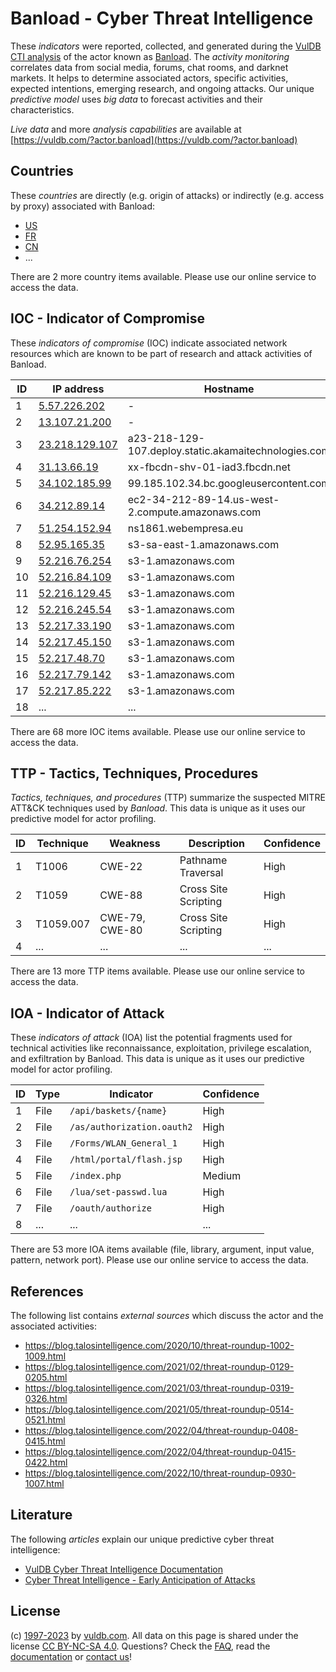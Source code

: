 # Banload - Cyber Threat Intelligence

These _indicators_ were reported, collected, and generated during the [VulDB CTI analysis](https://vuldb.com/?kb.cti) of the actor known as [Banload](https://vuldb.com/?actor.banload). The _activity monitoring_ correlates data from social media, forums, chat rooms, and darknet markets. It helps to determine associated actors, specific activities, expected intentions, emerging research, and ongoing attacks. Our unique _predictive model_ uses _big data_ to forecast activities and their characteristics.

_Live data_ and more _analysis capabilities_ are available at [https://vuldb.com/?actor.banload](https://vuldb.com/?actor.banload)

## Countries

These _countries_ are directly (e.g. origin of attacks) or indirectly (e.g. access by proxy) associated with Banload:

* [US](https://vuldb.com/?country.us)
* [FR](https://vuldb.com/?country.fr)
* [CN](https://vuldb.com/?country.cn)
* ...

There are 2 more country items available. Please use our online service to access the data.

## IOC - Indicator of Compromise

These _indicators of compromise_ (IOC) indicate associated network resources which are known to be part of research and attack activities of Banload.

ID | IP address | Hostname | Campaign | Confidence
-- | ---------- | -------- | -------- | ----------
1 | [5.57.226.202](https://vuldb.com/?ip.5.57.226.202) | - | - | High
2 | [13.107.21.200](https://vuldb.com/?ip.13.107.21.200) | - | - | High
3 | [23.218.129.107](https://vuldb.com/?ip.23.218.129.107) | a23-218-129-107.deploy.static.akamaitechnologies.com | - | High
4 | [31.13.66.19](https://vuldb.com/?ip.31.13.66.19) | xx-fbcdn-shv-01-iad3.fbcdn.net | - | High
5 | [34.102.185.99](https://vuldb.com/?ip.34.102.185.99) | 99.185.102.34.bc.googleusercontent.com | - | Medium
6 | [34.212.89.14](https://vuldb.com/?ip.34.212.89.14) | ec2-34-212-89-14.us-west-2.compute.amazonaws.com | - | Medium
7 | [51.254.152.94](https://vuldb.com/?ip.51.254.152.94) | ns1861.webempresa.eu | - | High
8 | [52.95.165.35](https://vuldb.com/?ip.52.95.165.35) | s3-sa-east-1.amazonaws.com | - | Medium
9 | [52.216.76.254](https://vuldb.com/?ip.52.216.76.254) | s3-1.amazonaws.com | - | Medium
10 | [52.216.84.109](https://vuldb.com/?ip.52.216.84.109) | s3-1.amazonaws.com | - | Medium
11 | [52.216.129.45](https://vuldb.com/?ip.52.216.129.45) | s3-1.amazonaws.com | - | Medium
12 | [52.216.245.54](https://vuldb.com/?ip.52.216.245.54) | s3-1.amazonaws.com | - | Medium
13 | [52.217.33.190](https://vuldb.com/?ip.52.217.33.190) | s3-1.amazonaws.com | - | Medium
14 | [52.217.45.150](https://vuldb.com/?ip.52.217.45.150) | s3-1.amazonaws.com | - | Medium
15 | [52.217.48.70](https://vuldb.com/?ip.52.217.48.70) | s3-1.amazonaws.com | - | Medium
16 | [52.217.79.142](https://vuldb.com/?ip.52.217.79.142) | s3-1.amazonaws.com | - | Medium
17 | [52.217.85.222](https://vuldb.com/?ip.52.217.85.222) | s3-1.amazonaws.com | - | Medium
18 | ... | ... | ... | ...

There are 68 more IOC items available. Please use our online service to access the data.

## TTP - Tactics, Techniques, Procedures

_Tactics, techniques, and procedures_ (TTP) summarize the suspected MITRE ATT&CK techniques used by _Banload_. This data is unique as it uses our predictive model for actor profiling.

ID | Technique | Weakness | Description | Confidence
-- | --------- | -------- | ----------- | ----------
1 | T1006 | CWE-22 | Pathname Traversal | High
2 | T1059 | CWE-88 | Cross Site Scripting | High
3 | T1059.007 | CWE-79, CWE-80 | Cross Site Scripting | High
4 | ... | ... | ... | ...

There are 13 more TTP items available. Please use our online service to access the data.

## IOA - Indicator of Attack

These _indicators of attack_ (IOA) list the potential fragments used for technical activities like reconnaissance, exploitation, privilege escalation, and exfiltration by Banload. This data is unique as it uses our predictive model for actor profiling.

ID | Type | Indicator | Confidence
-- | ---- | --------- | ----------
1 | File | `/api/baskets/{name}` | High
2 | File | `/as/authorization.oauth2` | High
3 | File | `/Forms/WLAN_General_1` | High
4 | File | `/html/portal/flash.jsp` | High
5 | File | `/index.php` | Medium
6 | File | `/lua/set-passwd.lua` | High
7 | File | `/oauth/authorize` | High
8 | ... | ... | ...

There are 53 more IOA items available (file, library, argument, input value, pattern, network port). Please use our online service to access the data.

## References

The following list contains _external sources_ which discuss the actor and the associated activities:

* https://blog.talosintelligence.com/2020/10/threat-roundup-1002-1009.html
* https://blog.talosintelligence.com/2021/02/threat-roundup-0129-0205.html
* https://blog.talosintelligence.com/2021/03/threat-roundup-0319-0326.html
* https://blog.talosintelligence.com/2021/05/threat-roundup-0514-0521.html
* https://blog.talosintelligence.com/2022/04/threat-roundup-0408-0415.html
* https://blog.talosintelligence.com/2022/04/threat-roundup-0415-0422.html
* https://blog.talosintelligence.com/2022/10/threat-roundup-0930-1007.html

## Literature

The following _articles_ explain our unique predictive cyber threat intelligence:

* [VulDB Cyber Threat Intelligence Documentation](https://vuldb.com/?kb.cti)
* [Cyber Threat Intelligence - Early Anticipation of Attacks](https://www.scip.ch/en/?labs.20201022)

## License

(c) [1997-2023](https://vuldb.com/?kb.changelog) by [vuldb.com](https://vuldb.com/?kb.about). All data on this page is shared under the license [CC BY-NC-SA 4.0](https://creativecommons.org/licenses/by-nc-sa/4.0/). Questions? Check the [FAQ](https://vuldb.com/?kb.faq), read the [documentation](https://vuldb.com/?kb) or [contact us](https://vuldb.com/?contact)!
